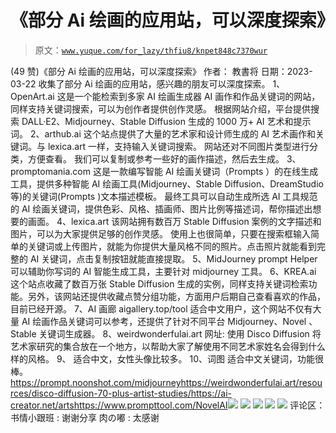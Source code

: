 # 《部分 Ai 绘画的应用站，可以深度探索》

> 原文：[`www.yuque.com/for_lazy/thfiu8/knpet848c7370wur`](https://www.yuque.com/for_lazy/thfiu8/knpet848c7370wur)

<ne-h2 id="802c0522" data-lake-id="802c0522"><ne-heading-ext><ne-heading-anchor></ne-heading-anchor><ne-heading-fold></ne-heading-fold></ne-heading-ext><ne-heading-content><ne-text id="ua3ba101d">(49 赞)《部分 Ai 绘画的应用站，可以深度探索》</ne-text></ne-heading-content></ne-h2> <ne-p id="u791d1ce8" data-lake-id="u791d1ce8"><ne-text id="u9d35b174">作者： 教書将</ne-text></ne-p> <ne-p id="ucf8cdecc" data-lake-id="ucf8cdecc"><ne-text id="u4b75fcde">日期：2023-03-22</ne-text></ne-p> <ne-p id="u2d38585b" data-lake-id="u2d38585b"><ne-text id="ue50dede3">收集了部分 Ai 绘画的应用站，感兴趣的朋友可以深度探索。</ne-text></ne-p> <ne-p id="u2dad2fd1" data-lake-id="u2dad2fd1"><ne-text id="u6111177f">1、OpenArt.ai</ne-text> <ne-text id="u5adfcf14">这是一个能检索到多家 AI 绘画生成器 AI 画作和作品关键词的网站，同样支持关键词搜索，可以为创作者提供创作灵感。</ne-text> <ne-text id="u9babd498">根据网站介绍，平台提供搜索 DALL·E2、Midjourney、Stable Diffusion 生成的 1000 万+ AI 艺术和提示词。</ne-text></ne-p> <ne-p id="u668a274d" data-lake-id="u668a274d"><ne-text id="u75d8858a">2、arthub.ai</ne-text> <ne-text id="ub6998200">这个站点提供了大量的艺术家和设计师生成的 AI 艺术画作和关键词。与 lexica.art 一样，支持输入关键词搜索。</ne-text> <ne-text id="uc352d026">网站还对不同图片类型进行分类，方便查看。</ne-text> <ne-text id="u9366e1d0">我们可以复制或参考一些好的画作描述，然后去生成。</ne-text></ne-p> <ne-p id="u77e30efe" data-lake-id="u77e30efe"><ne-text id="u1056a2f2">3、promptomania.com</ne-text> <ne-text id="u2493ddba">这是一款编写智能 AI 绘画关键词（Prompts ）的在线生成工具，提供多种智能 AI 绘画工具(Midjourney、Stable Diffusion、DreamStudio 等)的关键词(Prompts )文本描述模板。</ne-text> <ne-text id="u4a4c6021">最终工具可以自动生成所选 AI 工具规范的 AI 绘画关键词，提供色彩、风格、插画师、图片比例等描述词，帮你描述出想要的画面。</ne-text></ne-p> <ne-p id="u3f0c4099" data-lake-id="u3f0c4099"><ne-text id="u124b316d">4、lexica.art</ne-text> <ne-text id="u590e6f69">该网站拥有数百万 Stable Diffusion 案例的文字描述和图片，可以为大家提供足够的创作灵感。</ne-text> <ne-text id="u38b88479">使用上也很简单，只要在搜索框输入简单的关键词或上传图片，就能为你提供大量风格不同的照片。点击照片就能看到完整的 AI 关键词，点击复制按钮就能直接提取。</ne-text></ne-p> <ne-p id="u578fabaf" data-lake-id="u578fabaf"><ne-text id="u47499550">5、MidJourney prompt Helper</ne-text></ne-p> <ne-p id="u50181f91" data-lake-id="u50181f91"><ne-text id="u89a1ded1">可以辅助你写词的 AI 智能生成工具，主要针对 midjourney 工具。</ne-text></ne-p> <ne-p id="uac225435" data-lake-id="uac225435"><ne-text id="ube55ee24">6、KREA.ai</ne-text> <ne-text id="ua3ec1bf7">这个站点收藏了数百万张 Stable Diffusion 生成的实例，同样支持关键词检索功能。另外，该网站还提供收藏点赞分组功能，方面用户后期自己查看喜欢的作品，目前已经开源。</ne-text></ne-p> <ne-p id="ub60d1197" data-lake-id="ub60d1197"><ne-text id="u2e4761a8">7、AI 画廊</ne-text> <ne-text id="u60424c3b">aigallery.top/tool</ne-text> <ne-text id="u74fdf59a">适合中文用户，这个网站不仅有大量 AI 绘画作品关键词可以参考，还提供了针对不同平台 Midjourney、Novel 、Stable 关键词生成器。</ne-text></ne-p> <ne-p id="u509c09f4" data-lake-id="u509c09f4"><ne-text id="u9b4360fa">8、weirdwonderfulai.art</ne-text> <ne-text id="u6bb5be83">网址:</ne-text> <ne-text id="ue31a9d8e">使用 Disco Diffusion 将艺术家研究的集合放在一个地方，以帮助大家了解使用不同艺术家姓名会得到什么样的风格。</ne-text></ne-p> <ne-p id="uc7409827" data-lake-id="uc7409827"><ne-text id="u21d93155">9、</ne-text> <ne-text id="ucf6ce7a6">适合中文，女性头像比较多。</ne-text></ne-p> <ne-p id="u4413878c" data-lake-id="u4413878c"><ne-text id="ud4264ee5">10、词图</ne-text></ne-p> <ne-p id="ueb8c2bee" data-lake-id="ueb8c2bee"><ne-text id="udd4ee7ad">适合中文关键词，功能很棒。</ne-text>[<ne-text id="u4605b71e">https://prompt.noonshot.com/midjourney</ne-text>](https://prompt.noonshot.com/midjourney)[<ne-text id="u41ad629a">https://weirdwonderfulai.art/resources/disco-diffusion-70-plus-artist-studies/</ne-text>](https://weirdwonderfulai.art/resources/disco-diffusion-70-plus-artist-studies/)[<ne-text id="udd74753d">https://ai-creator.net/arts</ne-text>](https://ai-creator.net/arts)[<ne-text id="u61546eab">https://www.prompttool.com/NovelAI</ne-text>](https://www.prompttool.com/NovelAI)<ne-card data-card-name="image" data-card-type="inline" id="gWu1W" data-event-boundary="card">![](img/66503cabd345b1b1f9b32e51108021f3.png)</ne-card></ne-p> <ne-p id="u4df3814f" data-lake-id="u4df3814f"><ne-card data-card-name="image" data-card-type="inline" id="h7Wtl" data-event-boundary="card">![](img/bd02b823c299834b4c9a3c4ba015d183.png)</ne-card></ne-p> <ne-p id="u08f15591" data-lake-id="u08f15591"><ne-card data-card-name="image" data-card-type="inline" id="vBYaM" data-event-boundary="card">![](img/fb9c003a1aa4cf3e3c2ab95c71fc476a.png)</ne-card></ne-p> <ne-p id="uae8337a8" data-lake-id="uae8337a8"><ne-card data-card-name="image" data-card-type="inline" id="wh0Z5" data-event-boundary="card">![](img/f1e12ecc149273c6324ade7490f89455.png)</ne-card></ne-p> <ne-p id="ue51144ce" data-lake-id="ue51144ce"><ne-card data-card-name="image" data-card-type="inline" id="EZ6nt" data-event-boundary="card">![](img/80580d282cae8dbced6167fc106d35a3.png)</ne-card></ne-p> <ne-hole id="ua3430740" data-lake-id="ua3430740"><ne-card data-card-name="hr" data-card-type="block" id="tCjLr" data-event-boundary="card"><ne-p id="u3cafd991" data-lake-id="u3cafd991"><ne-text id="ub07edc64">评论区：</ne-text></ne-p> <ne-p id="u06dd1478" data-lake-id="u06dd1478"><ne-text id="u7f01e4c5">书情小跟班 : 谢谢分享</ne-text> <ne-text id="ue7d25ae3">肉の嘟 : 太感谢</ne-text></ne-p></ne-card></ne-hole>